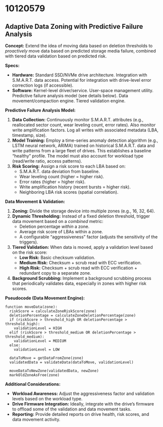 # 10120579

## Adaptive Data Zoning with Predictive Failure Analysis

**Concept:** Extend the idea of moving data based on deletion thresholds to *proactively* move data based on predicted storage media failure, combined with tiered data validation based on predicted risk.

**Specs:**

*   **Hardware:** Standard SSD/NVMe drive architecture.  Integration with S.M.A.R.T. data access.  Potential for integration with drive-level error correction logs (if accessible).
*   **Software:** Kernel-level driver/service.  User-space management utility. Predictive failure analysis model (see details below).  Data movement/compaction engine.  Tiered validation engine.

**Predictive Failure Analysis Model:**

1.  **Data Collection:** Continuously monitor S.M.A.R.T. attributes (e.g., reallocated sector count, wear leveling count, error rates). Also monitor write amplification factors. Log all writes with associated metadata (LBA, timestamp, size).
2.  **Model Training:** Employ a time-series anomaly detection algorithm (e.g., LSTM neural network, ARIMA) trained on historical S.M.A.R.T. data and write patterns from a large fleet of drives. This establishes a baseline “healthy” profile.  The model must also account for workload type (read/write ratio, access patterns).
3.  **Risk Scoring:**  Assign a risk score to each LBA based on:
    *   S.M.A.R.T. data deviation from baseline.
    *   Wear leveling count (higher = higher risk).
    *   Error rates (higher = higher risk).
    *   Write amplification history (recent bursts = higher risk).
    *   Neighboring LBA risk scores (spatial correlation).

**Data Movement & Validation:**

1.  **Zoning:** Divide the storage device into multiple zones (e.g., 16, 32, 64).
2.  **Dynamic Thresholding:** Instead of a fixed deletion threshold, trigger data movement based on a *combined* metric:
    *   Deletion percentage *within* a zone.
    *   Average risk score of LBAs within a zone.
    *   A configurable “aggressiveness” factor (adjusts the sensitivity of the triggers).
3.  **Tiered Validation:** When data is moved, apply a validation level based on the risk score:
    *   **Low Risk:**  Basic checksum validation.
    *   **Medium Risk:**  Checksum + scrub read with ECC verification.
    *   **High Risk:**  Checksum + scrub read with ECC verification + redundant copy to a separate zone.
4.  **Background Scrubbing:** Implement a background scrubbing process that periodically validates data, especially in zones with higher risk scores.

**Pseudocode (Data Movement Engine):**

```
function moveData(zone):
  riskScore = calculateZoneRiskScore(zone)
  deletionPercentage = calculateZoneDeletionPercentage(zone)
  if (riskScore > threshold_high OR deletionPercentage > threshold_high):
    validationLevel = HIGH
  elif (riskScore > threshold_medium OR deletionPercentage > threshold_medium):
    validationLevel = MEDIUM
  else:
    validationLevel = LOW

  dataToMove = getDataFromZone(zone)
  validatedData = validateData(dataToMove, validationLevel)

  moveDataToNewZone(validatedData, newZone)
  markOldZoneAsFree(zone)
```

**Additional Considerations:**

*   **Workload Awareness:**  Adjust the aggressiveness factor and validation levels based on the workload type.
*   **Drive Firmware Integration:**  Ideally, integrate with the drive’s firmware to offload some of the validation and data movement tasks.
*   **Reporting:** Provide detailed reports on drive health, risk scores, and data movement activity.